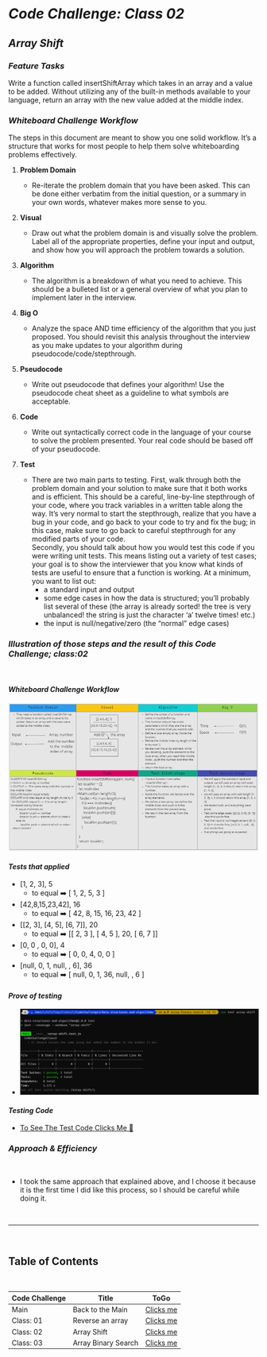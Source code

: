 # ***Code Challenge: Class 02***

## ***Array Shift***

### ***Feature Tasks***

Write a function called insertShiftArray which takes in an array and a value to be added. Without utilizing any of the built-in methods available to your language, return an array with the new value added at the middle index.


### ***Whiteboard Challenge Workflow***

The steps in this document are meant to show you one solid workflow. It’s a structure that works for most people to help them solve whiteboarding problems effectively.

1. **Problem Domain**
    - Re-iterate the problem domain that you have been asked. This can be done either verbatim from the initial question, or a summary in your own words, whatever makes more sense to you.

2. **Visual**
    - Draw out what the problem domain is and visually solve the problem. Label all of the appropriate properties, define your input and output, and show how you will approach the problem towards a solution.

3. **Algorithm**
    - The algorithm is a breakdown of what you need to achieve. This should be a bulleted list or a general overview of what you plan to implement later in the interview.

4. **Big O**
    - Analyze the space AND time efficiency of the algorithm that you just proposed. You should revisit this analysis throughout the interview as you make updates to your algorithm during pseudocode/code/stepthrough.

5. **Pseudocode**
    - Write out pseudocode that defines your algorithm! Use the pseudocode cheat sheet as a guideline to what symbols are acceptable.

6. **Code**
    - Write out syntactically correct code in the language of your course to solve the problem presented. Your real code should be based off of your pseudocode.

7. **Test**
    - There are two main parts to testing. First, walk through both the problem domain and your solution to make sure that it both works and is efficient. This should be a careful, line-by-line stepthrough of your code, where you track variables in a written table along the way. It’s very normal to start the stepthrough, realize that you have a bug in your code, and go back to your code to try and fix the bug; in this case, make sure to go back to careful stepthrough for any modified parts of your code. <br> Secondly, you should talk about how you would test this code if you were writing unit tests. This means listing out a variety of test cases; your goal is to show the interviewer that you know what kinds of tests are useful to ensure that a function is working. At a minimum, you want to list out:
        - a standard input and output
        - some edge cases in how the data is structured; you’ll probably list several of these (the array is already sorted! the tree is very unbalanced! the string is just the character ‘a’ twelve times! etc.)
        - the input is null/negative/zero (the “normal” edge cases)

### ***Illustration of those steps and the result of this Code Challenge; class:02***

<br>

#### ***Whiteboard Challenge Workflow***

![insertShiftArray](../../assets/array-shift.PNG)

#### ***Tests that applied***

- [1, 2, 3], 5
  - to equal ➡️ [ 1, 2, 5, 3 ]
- [42,8,15,23,42], 16
  - to equal ➡️ [ 42, 8, 15, 16, 23, 42 ]
- [[2, 3], [4, 5], [6, 7]], 20
  - to equal ➡️ [[ 2, 3 ], [ 4, 5 ], 20, [ 6, 7 ]]
- [0, 0 , 0, 0], 4
  - to equal ➡️ [ 0, 0, 4, 0, 0 ]
- [null, 0, 1, null, , 6], 36
  - to equal ➡️ [ null, 0, 1, 36, null, , 6 ]

#### ***Prove of testing***

- ![insertShiftArrayTest](../../assets/array-shift-test.PNG)

#### ***Testing Code***

- [To See The Test Code Clicks Me 🧪](../../__test__/array-shift.test.js)

### ***Approach & Efficiency***

<br>

- I took the same approach that explained above, and I choose it because it is the first time I did like this process, so I should be careful while doing it.

<br>

---

<br>

## Table of Contents

<br>

|  **Code Challenge** </span> |  **Title**  |   **ToGo** |
| ----------- | ----------- | ----------- |
| Main | Back to the Main | [Clicks me](../../README.md) |
| Class: 01 | Reverse an array | [Clicks me](../../Challenges/array-reverse/README.md) |
| Class: 02 | Array Shift | [Clicks me](../../Challenges/array-shift/README.md) |
| Class: 03 | Array Binary Search | [Clicks me](../../Challenges/array-binary-search/README.md) |
